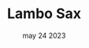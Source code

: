 ---
#preview
title: Lambo Sax
image: /img/works/4.jpg
category: TECHNOLOGY
date: may 24 2023

#params
layout: "four"

#full details
introTitle: Lambo <span class="mil-thin">Sax</span>
details:
    - label: "Client:"
      value: "Envato"

    - label: "Date:"
      value: "May 2022"

    - label: "Author"
      value: "Paul Trueman"

gallery: 
    enabled: 1
    items:
        - image: /img/works/4/1.jpg
          alt: "image"

        - image: /img/works/4/2.jpg
          alt: "image"

        - image: /img/works/4/3.jpg
          alt: "image"

        - image: /img/works/4/4.jpg
          alt: "image"

        - image: /img/works/4/5.jpg
          alt: "image"
        
        - image: /img/works/4/6.jpg
          alt: "image"

description:
    enabled: 1
    title: Lava Photos taken at Hawaii <br>Volcanoes National Park.
    content: "
      <p>This collection of Hawaii photography is focused on the immense power of lava at the Volcanos National Park on the Big Island of Hawaii. One of the most truly mystical scenes I have ever had the pleasure of capturing. For this collection I wanted to showcase this beauty in my own artistic way, through fine art landscape photography. However still keep these scenes natural and true to what I witnessed on my journey. For that reason, these images have been only lightly processed. All of these images are single exposures, unless listed otherwise in the caption below the photo.</p>
    "

gallery2: 
    enabled: 1
    items:
        - image: /img/works/4/7.jpg
          alt: "image"
---
